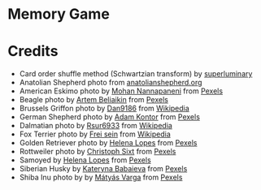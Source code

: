 <!-- @format -->

# Memory Game

# Credits

- Card order shuffle method (Schwartzian transform) by [superluminary](https://stackoverflow.com/a/46545530/16806945)
- Anatolian Shepherd photo from [anatolianshepherd.org](https://www.anatolianshepherd.org/)
- American Eskimo photo by [Mohan Nannapaneni](https://www.pexels.com/@mnannapaneni?utm_content=attributionCopyText&utm_medium=referral&utm_source=pexels) from [Pexels](https://www.pexels.com/photo/photo-of-a-white-american-eskimo-dog-on-green-grass-7237824/?utm_content=attributionCopyText&utm_medium=referral&utm_source=pexels)
- Beagle photo by [Artem Beliaikin](https://www.pexels.com/@belart84?utm_content=attributionCopyText&utm_medium=referral&utm_source=pexels) from [Pexels](https://www.pexels.com/photo/adult-beagle-walking-on-grass-field-1485637/?utm_content=attributionCopyText&utm_medium=referral&utm_source=pexels)
- Brussels Griffon photo by [Dan9186](https://en.wikipedia.org/wiki/User:Dan9186) from [Wikipedia](https://en.wikipedia.org/wiki/)
- German Shepherd photo by [Adam Kontor](https://www.pexels.com/@adamkontor) from [Pexels](https://www.pexels.com/photo/adult-german-shepherd-lying-on-ground-333083/?utm_content=attributionCopyText&utm_medium=referral&utm_source=pexels)
- Dalmatian photo by [Rsur6933](https://commons.wikimedia.org/w/index.php?title=User:Rsur6933) from [Wikipedia](https://en.wikipedia.org/wiki/)
- Fox Terrier photo by [Frei sein](https://commons.wikimedia.org/wiki/User:Frei_sein) from [Wikipedia](https://en.wikipedia.org/wiki/)
- Golden Retriever photo by [Helena Lopes](https://www.pexels.com/@wildlittlethingsphoto?utm_content=attributionCopyText&utm_medium=referral&utm_source=pexels) from [Pexels](https://www.pexels.com/photo/obedient-golden-retriever-spending-time-in-park-3752119/?utm_content=attributionCopyText&utm_medium=referral&utm_source=pexels)
- Rottweiler photo by [Christoph Sixt](https://www.pexels.com/@christoph-sixt-53441410?utm_content=attributionCopyText&utm_medium=referral&utm_source=pexels) from [Pexels](https://www.pexels.com/photo/close-up-shot-of-a-rottweiler-looking-at-camera-while-standing-on-a-grassy-field-7766309/?utm_content=attributionCopyText&utm_medium=referral&utm_source=pexels)
- Samoyed by [Helena Lopes](https://www.pexels.com/@wildlittlethingsphoto?utm_content=attributionCopyText&utm_medium=referral&utm_source=pexels) from [Pexels](https://www.pexels.com/photo/samoyed-puppy-walking-on-wooden-flooring-4453061/?utm_content=attributionCopyText&utm_medium=referral&utm_source=pexels)
- Siberian Husky by [Kateryna Babaieva](https://www.pexels.com/@kateryna-babaieva-1423213?utm_content=attributionCopyText&utm_medium=referral&utm_source=pexels) from [Pexels](https://www.pexels.com/photo/white-and-black-siberian-husky-on-snow-covered-ground-3715585/?utm_content=attributionCopyText&utm_medium=referral&utm_source=pexels)
- Shiba Inu photo by by [Mátyás Varga](https://www.pexels.com/@matyas-varga-81017942?utm_content=attributionCopyText&utm_medium=referral&utm_source=pexels) from [Pexels](https://www.pexels.com/photo/portrait-of-shiba-inu-10670324/?utm_content=attributionCopyText&utm_medium=referral&utm_source=pexels)
